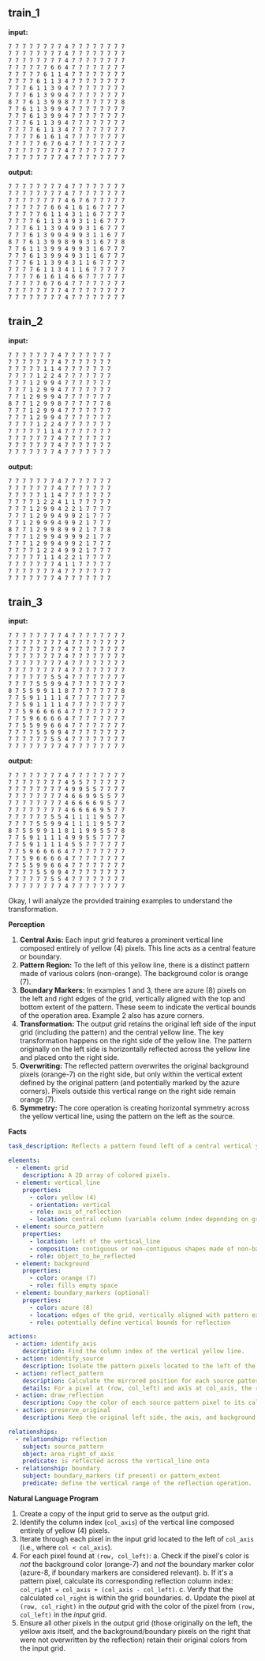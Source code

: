 
## train_1

**input:**
```
7 7 7 7 7 7 7 7 4 7 7 7 7 7 7 7 7
7 7 7 7 7 7 7 7 4 7 7 7 7 7 7 7 7
7 7 7 7 7 7 7 7 4 7 7 7 7 7 7 7 7
7 7 7 7 7 7 6 6 4 7 7 7 7 7 7 7 7
7 7 7 7 7 6 1 1 4 7 7 7 7 7 7 7 7
7 7 7 7 6 1 1 3 4 7 7 7 7 7 7 7 7
7 7 7 6 1 1 3 9 4 7 7 7 7 7 7 7 7
7 7 7 6 1 3 9 9 4 7 7 7 7 7 7 7 7
8 7 7 6 1 3 9 9 8 7 7 7 7 7 7 7 8
7 7 6 1 1 3 9 9 4 7 7 7 7 7 7 7 7
7 7 7 6 1 3 9 9 4 7 7 7 7 7 7 7 7
7 7 7 6 1 1 3 9 4 7 7 7 7 7 7 7 7
7 7 7 7 6 1 1 3 4 7 7 7 7 7 7 7 7
7 7 7 7 6 1 6 1 4 7 7 7 7 7 7 7 7
7 7 7 7 7 6 7 6 4 7 7 7 7 7 7 7 7
7 7 7 7 7 7 7 7 4 7 7 7 7 7 7 7 7
7 7 7 7 7 7 7 7 4 7 7 7 7 7 7 7 7
```


**output:**
```
7 7 7 7 7 7 7 7 4 7 7 7 7 7 7 7 7
7 7 7 7 7 7 7 7 4 7 7 7 7 7 7 7 7
7 7 7 7 7 7 7 7 4 6 7 6 7 7 7 7 7
7 7 7 7 7 7 6 6 4 1 6 1 6 7 7 7 7
7 7 7 7 7 6 1 1 4 3 1 1 6 7 7 7 7
7 7 7 7 6 1 1 3 4 9 3 1 1 6 7 7 7
7 7 7 6 1 1 3 9 4 9 9 3 1 6 7 7 7
7 7 7 6 1 3 9 9 4 9 9 3 1 1 6 7 7
8 7 7 6 1 3 9 9 8 9 9 3 1 6 7 7 8
7 7 6 1 1 3 9 9 4 9 9 3 1 6 7 7 7
7 7 7 6 1 3 9 9 4 9 3 1 1 6 7 7 7
7 7 7 6 1 1 3 9 4 3 1 1 6 7 7 7 7
7 7 7 7 6 1 1 3 4 1 1 6 7 7 7 7 7
7 7 7 7 6 1 6 1 4 6 6 7 7 7 7 7 7
7 7 7 7 7 6 7 6 4 7 7 7 7 7 7 7 7
7 7 7 7 7 7 7 7 4 7 7 7 7 7 7 7 7
7 7 7 7 7 7 7 7 4 7 7 7 7 7 7 7 7
```


## train_2

**input:**
```
7 7 7 7 7 7 7 4 7 7 7 7 7 7 7
7 7 7 7 7 7 7 4 7 7 7 7 7 7 7
7 7 7 7 7 1 1 4 7 7 7 7 7 7 7
7 7 7 7 1 2 2 4 7 7 7 7 7 7 7
7 7 7 1 2 9 9 4 7 7 7 7 7 7 7
7 7 7 1 2 9 9 4 7 7 7 7 7 7 7
7 7 1 2 9 9 9 4 7 7 7 7 7 7 7
8 7 7 1 2 9 9 8 7 7 7 7 7 7 8
7 7 7 1 2 9 9 4 7 7 7 7 7 7 7
7 7 7 1 2 9 9 4 7 7 7 7 7 7 7
7 7 7 7 1 2 2 4 7 7 7 7 7 7 7
7 7 7 7 7 1 1 4 7 7 7 7 7 7 7
7 7 7 7 7 7 7 4 7 7 7 7 7 7 7
7 7 7 7 7 7 7 4 7 7 7 7 7 7 7
7 7 7 7 7 7 7 4 7 7 7 7 7 7 7
```


**output:**
```
7 7 7 7 7 7 7 4 7 7 7 7 7 7 7
7 7 7 7 7 7 7 4 7 7 7 7 7 7 7
7 7 7 7 7 1 1 4 7 7 7 7 7 7 7
7 7 7 7 1 2 2 4 1 1 7 7 7 7 7
7 7 7 1 2 9 9 4 2 2 1 7 7 7 7
7 7 7 1 2 9 9 4 9 9 2 1 7 7 7
7 7 1 2 9 9 9 4 9 9 2 1 7 7 7
8 7 7 1 2 9 9 8 9 9 2 1 7 7 8
7 7 7 1 2 9 9 4 9 9 9 2 1 7 7
7 7 7 1 2 9 9 4 9 9 2 1 7 7 7
7 7 7 7 1 2 2 4 9 9 2 1 7 7 7
7 7 7 7 7 1 1 4 2 2 1 7 7 7 7
7 7 7 7 7 7 7 4 1 1 7 7 7 7 7
7 7 7 7 7 7 7 4 7 7 7 7 7 7 7
7 7 7 7 7 7 7 4 7 7 7 7 7 7 7
```


## train_3

**input:**
```
7 7 7 7 7 7 7 7 4 7 7 7 7 7 7 7 7
7 7 7 7 7 7 7 7 4 7 7 7 7 7 7 7 7
7 7 7 7 7 7 7 7 4 7 7 7 7 7 7 7 7
7 7 7 7 7 7 7 7 4 7 7 7 7 7 7 7 7
7 7 7 7 7 7 7 7 4 7 7 7 7 7 7 7 7
7 7 7 7 7 7 7 7 4 7 7 7 7 7 7 7 7
7 7 7 7 7 7 5 5 4 7 7 7 7 7 7 7 7
7 7 7 7 5 5 9 9 4 7 7 7 7 7 7 7 7
8 7 5 5 9 9 1 1 8 7 7 7 7 7 7 7 8
7 7 5 9 1 1 1 1 4 7 7 7 7 7 7 7 7
7 7 5 9 1 1 1 1 4 7 7 7 7 7 7 7 7
7 7 5 9 6 6 6 6 4 7 7 7 7 7 7 7 7
7 7 5 9 6 6 6 6 4 7 7 7 7 7 7 7 7
7 7 5 5 9 9 6 6 4 7 7 7 7 7 7 7 7
7 7 7 7 5 5 9 9 4 7 7 7 7 7 7 7 7
7 7 7 7 7 7 5 5 4 7 7 7 7 7 7 7 7
7 7 7 7 7 7 7 7 4 7 7 7 7 7 7 7 7
```


**output:**
```
7 7 7 7 7 7 7 7 4 7 7 7 7 7 7 7 7
7 7 7 7 7 7 7 7 4 5 5 7 7 7 7 7 7
7 7 7 7 7 7 7 7 4 9 9 5 5 7 7 7 7
7 7 7 7 7 7 7 7 4 6 6 9 9 5 5 7 7
7 7 7 7 7 7 7 7 4 6 6 6 6 9 5 7 7
7 7 7 7 7 7 7 7 4 6 6 6 6 9 5 7 7
7 7 7 7 7 7 5 5 4 1 1 1 1 9 5 7 7
7 7 7 7 5 5 9 9 4 1 1 1 1 9 5 7 7
8 7 5 5 9 9 1 1 8 1 1 9 9 5 5 7 8
7 7 5 9 1 1 1 1 4 9 9 5 5 7 7 7 7
7 7 5 9 1 1 1 1 4 5 5 7 7 7 7 7 7
7 7 5 9 6 6 6 6 4 7 7 7 7 7 7 7 7
7 7 5 9 6 6 6 6 4 7 7 7 7 7 7 7 7
7 7 5 5 9 9 6 6 4 7 7 7 7 7 7 7 7
7 7 7 7 5 5 9 9 4 7 7 7 7 7 7 7 7
7 7 7 7 7 7 5 5 4 7 7 7 7 7 7 7 7
7 7 7 7 7 7 7 7 4 7 7 7 7 7 7 7 7
```

Okay, I will analyze the provided training examples to understand the transformation.

**Perception**

1.  **Central Axis:** Each input grid features a prominent vertical line composed entirely of yellow (4) pixels. This line acts as a central feature or boundary.
2.  **Pattern Region:** To the left of this yellow line, there is a distinct pattern made of various colors (non-orange). The background color is orange (7).
3.  **Boundary Markers:** In examples 1 and 3, there are azure (8) pixels on the left and right edges of the grid, vertically aligned with the top and bottom extent of the pattern. These seem to indicate the vertical bounds of the operation area. Example 2 also has azure corners.
4.  **Transformation:** The output grid retains the original left side of the input grid (including the pattern) and the central yellow line. The key transformation happens on the right side of the yellow line. The pattern originally on the left side is horizontally reflected across the yellow line and placed onto the right side.
5.  **Overwriting:** The reflected pattern overwrites the original background pixels (orange-7) on the right side, but only within the vertical extent defined by the original pattern (and potentially marked by the azure corners). Pixels outside this vertical range on the right side remain orange (7).
6.  **Symmetry:** The core operation is creating horizontal symmetry across the yellow vertical line, using the pattern on the left as the source.

**Facts**


```yaml
task_description: Reflects a pattern found left of a central vertical yellow line horizontally across that line onto the right side.

elements:
  - element: grid
    description: A 2D array of colored pixels.
  - element: vertical_line
    properties:
      - color: yellow (4)
      - orientation: vertical
      - role: axis_of_reflection
      - location: central column (variable column index depending on grid width)
  - element: source_pattern
    properties:
      - location: left of the vertical_line
      - composition: contiguous or non-contiguous shapes made of non-background colors.
      - role: object_to_be_reflected
  - element: background
    properties:
      - color: orange (7)
      - role: fills empty space
  - element: boundary_markers (optional)
    properties:
      - color: azure (8)
      - location: edges of the grid, vertically aligned with pattern extent
      - role: potentially define vertical bounds for reflection

actions:
  - action: identify_axis
    description: Find the column index of the vertical yellow line.
  - action: identify_source
    description: Isolate the pattern pixels located to the left of the axis.
  - action: reflect_pattern
    description: Calculate the mirrored position for each source pattern pixel across the axis.
    details: For a pixel at (row, col_left) and axis at col_axis, the reflected position is (row, col_axis + (col_axis - col_left)).
  - action: draw_reflection
    description: Copy the color of each source pattern pixel to its calculated reflected position in the output grid.
  - action: preserve_original
    description: Keep the original left side, the axis, and background pixels outside the reflected pattern area unchanged in the output.

relationships:
  - relationship: reflection
    subject: source_pattern
    object: area_right_of_axis
    predicate: is reflected across the vertical_line onto
  - relationship: boundary
    subject: boundary_markers (if present) or pattern_extent
    predicate: define the vertical range of the reflection operation.
```


**Natural Language Program**

1.  Create a copy of the input grid to serve as the output grid.
2.  Identify the column index (`col_axis`) of the vertical line composed entirely of yellow (4) pixels.
3.  Iterate through each pixel in the input grid located to the left of `col_axis` (i.e., where `col < col_axis`).
4.  For each pixel found at `(row, col_left)`:
    a.  Check if the pixel's color is *not* the background color (orange-7) and *not* the boundary marker color (azure-8, if boundary markers are considered relevant).
    b.  If it's a pattern pixel, calculate its corresponding reflection column index: `col_right = col_axis + (col_axis - col_left)`.
    c.  Verify that the calculated `col_right` is within the grid boundaries.
    d.  Update the pixel at `(row, col_right)` in the *output* grid with the color of the pixel from `(row, col_left)` in the *input* grid.
5.  Ensure all other pixels in the output grid (those originally on the left, the yellow axis itself, and the background/boundary pixels on the right that were not overwritten by the reflection) retain their original colors from the input grid.
